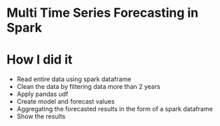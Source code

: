 
# Multi Time Series Forecasting in Spark

# How I did it
- Read entire data using spark dataframe
- Clean the data by filtering data more than 2 years
- Apply pandas udf
- Create model and forecast values
- Aggregating the forecasted results in the form of a spark dataframe
- Show the results
